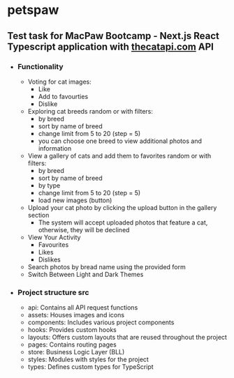 # petspaw
## Test task for MacPaw Bootcamp - Next.js React Typescript application with [thecatapi.com](https://thecatapi.com/) API

* ### Functionality
	- Voting for cat images:
		- Like
		- Add to favourties
		- Dislike
	- Exploring cat breeds random or with filters:
		- by breed
		- sort by name of breed
		- change limit from 5 to 20 (step = 5)
		- you can choose one breed to view additional photos and information
	- View a gallery of cats and add them to favorites random or with filters:
		- by breed
		- sort by name of breed
		- by type
		- change limit from 5 to 20 (step = 5)
		- load new images (button)
	- Upload your cat photo by clicking the upload button in the gallery section
		- The system will accept uploaded photos that feature a cat, otherwise, they will be declined
	- View Your Activity
		- Favourites
		- Likes
		- Dislikes
	- Search photos by bread name using the provided form
	- Switch Between Light and Dark Themes

* ### Project structure src
	- api: Contains all API request functions
	- assets: Houses images and icons
	- components: Includes various project components
	- hooks: Provides custom hooks
	- layouts: Offers custom layouts that are reused throughout the project
	- pages: Contains routing pages
	- store: Business Logic Layer (BLL)
	- styles: Modules with styles for the project
	- types: Defines custom types for TypeScript

